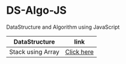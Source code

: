 # DS-Algo-JS
 DataStructure and Algorithm using JavaScript

 |DataStructure | link|
 |---|---|
 |Stack using Array|[Click here](https://github.com/ImDropCodes/DS-ALgo-JS/blob/master/DataStructure/Stack/Stack.js)


